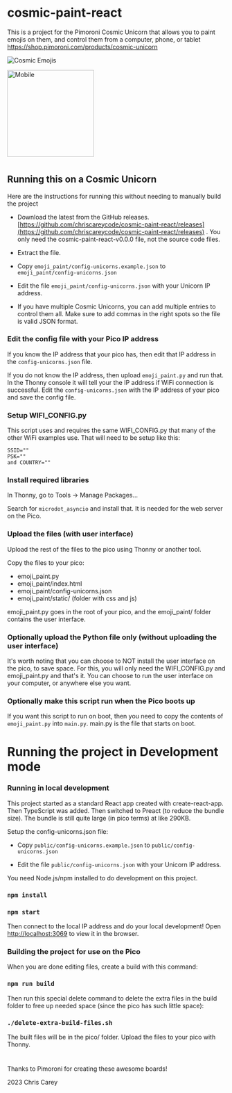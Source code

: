 # cosmic-paint-react

This is a project for the Pimoroni Cosmic Unicorn that allows you to paint emojis on them, and control them from a computer, phone, or tablet https://shop.pimoroni.com/products/cosmic-unicorn

![Cosmic Emojis](https://chriscarey.com/images/pimoroni/unicorn/photo1.png "Cosmic Emojis")

<img src="https://chriscarey.com/images/pimoroni/unicorn/mobile.jpg" alt="Mobile" width="200"/>

#

## Running this on a Cosmic Unicorn

Here are the instructions for running this without needing to manually build the project

-  Download the latest from the GitHub releases. [https://github.com/chriscareycode/cosmic-paint-react/releases](https://github.com/chriscareycode/cosmic-paint-react/releases) . You only need the cosmic-paint-react-v0.0.0 file, not the source code files.

- Extract the file.

- Copy `emoji_paint/config-unicorns.example.json` to `emoji_paint/config-unicorns.json`

- Edit the file `emoji_paint/config-unicorns.json` with your Unicorn IP address.

- If you have multiple Cosmic Unicorns, you can add multiple entries to control them all. Make sure to add commas in the right spots so the file is valid JSON format.

### Edit the config file with your Pico IP address

If you know the IP address that your pico has, then edit that IP address in the `config-unicorns.json` file.

If you do not know the IP address, then upload `emoji_paint.py` and run that. In the Thonny console it will tell your the IP address if WiFi connection is successful. Edit the `config-unicorns.json` with the IP address of your pico and save the config file.

### Setup WIFI_CONFIG.py

This script uses and requires the same WIFI_CONFIG.py that many of the other WiFi examples use. That will need to be setup like this:
```
SSID=""
PSK=""
and COUNTRY=""
```

### Install required libraries

In Thonny, go to Tools -> Manage Packages...

Search for `microdot_asyncio` and install that. It is needed for the web server on the Pico.

### Upload the files (with user interface)

Upload the rest of the files to the pico using Thonny or another tool. 

Copy the files to your pico:
- emoji_paint.py
- emoji_paint/index.html
- emoji_paint/config-unicorns.json
- emoji_paint/static/ (folder with css and js)

emoji_paint.py goes in the root of your pico, and the emoji_paint/ folder contains the user interface.

### Optionally upload the Python file only (without uploading the user interface)
It's worth noting that you can choose to NOT install the user interface on the pico, to save space. For this, you will only need the WIFI_CONFIG.py and emoji_paint.py and that's it. You can choose to run the user interface on your computer, or anywhere else you want.

### Optionally make this script run when the Pico boots up

If you want this script to run on boot, then you need to copy the contents of `emoji_paint.py` into `main.py`. main.py is the file that starts on boot.

#
# Running the project in Development mode


### Running in local development

This project started as a standard React app created with create-react-app. Then TypeScript was added. Then switched to Preact (to reduce the bundle size). The bundle is still quite large (in pico terms) at like 290KB.

Setup the config-unicorns.json file:

- Copy `public/config-unicorns.example.json` to `public/config-unicorns.json`

- Edit the file `public/config-unicorns.json` with your Unicorn IP address.

You need Node.js/npm installed to do development on this project.

### `npm install`
### `npm start`

Then connect to the local IP address and do your local development! Open [http://localhost:3069](http://localhost:3069) to view it in the browser.

### Building the project for use on the Pico

When you are done editing files, create a build with this command:

### `npm run build`

Then run this special delete command to delete the extra files in the build folder to free up needed space (since the pico has such little space):

### `./delete-extra-build-files.sh`

The built files will be in the pico/ folder. Upload the files to your pico with Thonny.

#

Thanks to Pimoroni for creating these awesome boards!

2023 Chris Carey